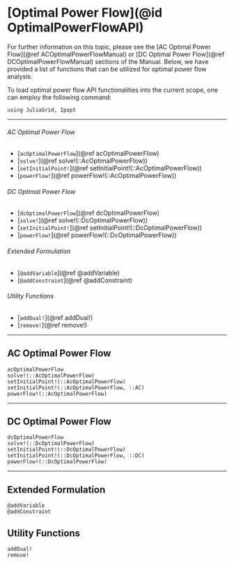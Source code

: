 # [Optimal Power Flow](@id OptimalPowerFlowAPI)
For further information on this topic, please see the [AC Optimal Power Flow](@ref ACOptimalPowerFlowManual) or [DC Optimal Power Flow](@ref DCOptimalPowerFlowManual) sections of the Manual. Below, we have provided a list of functions that can be utilized for optimal power flow analysis.

To load optimal power flow API functionalities into the current scope, one can employ the following command:
```@example LoadApi
using JuliaGrid, Ipopt
```

---

###### AC Optimal Power Flow
* [`acOptimalPowerFlow`](@ref acOptimalPowerFlow)
* [`solve!`](@ref solve!(::AcOptimalPowerFlow))
* [`setInitialPoint!`](@ref setInitialPoint!(::AcOptimalPowerFlow))
* [`powerFlow!`](@ref powerFlow!(::AcOptimalPowerFlow))

###### DC Optimal Power Flow
* [`dcOptimalPowerFlow`](@ref dcOptimalPowerFlow)
* [`solve!`](@ref solve!(::DcOptimalPowerFlow))
* [`setInitialPoint!`](@ref setInitialPoint!(::DcOptimalPowerFlow))
* [`powerFlow!`](@ref powerFlow!(::DcOptimalPowerFlow))

###### Extended Formulation
* [`@addVariable`](@ref @addVariable)
* [`@addConstraint`](@ref @addConstraint)

###### Utility Functions
* [`addDual!`](@ref addDual!)
* [`remove!`](@ref remove!)

---

## AC Optimal Power Flow
```@docs
acOptimalPowerFlow
solve!(::AcOptimalPowerFlow)
setInitialPoint!(::AcOptimalPowerFlow)
setInitialPoint!(::AcOptimalPowerFlow, ::AC)
powerFlow!(::AcOptimalPowerFlow)
```

---

## DC Optimal Power Flow
```@docs
dcOptimalPowerFlow
solve!(::DcOptimalPowerFlow)
setInitialPoint!(::DcOptimalPowerFlow)
setInitialPoint!(::DcOptimalPowerFlow, ::DC)
powerFlow!(::DcOptimalPowerFlow)
```

---

## Extended Formulation
```@docs
@addVariable
@addConstraint
```

## Utility Functions
```@docs
addDual!
remove!
```
